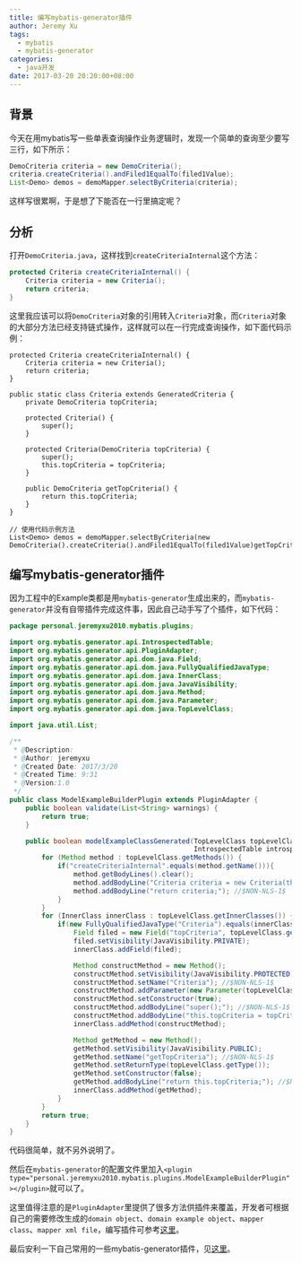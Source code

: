 ```yaml
---
title: 编写mybatis-generator插件
author: Jeremy Xu
tags:
  - mybatis
  - mybatis-generator
categories:
  - java开发
date: 2017-03-20 20:20:00+08:00
---
```


## 背景

今天在用mybatis写一些单表查询操作业务逻辑时，发现一个简单的查询至少要写三行，如下所示：

```java
DemoCriteria criteria = new DemoCriteria();
criteria.createCriteria().andFiled1EqualTo(filed1Value);
List<Demo> demos = demoMapper.selectByCriteria(criteria);
```

这样写很累啊，于是想了下能否在一行里搞定呢？

## 分析

打开`DemoCriteria.java`，这样找到`createCriteriaInternal`这个方法：

```java
protected Criteria createCriteriaInternal() {
    Criteria criteria = new Criteria();
    return criteria;
}
```

这里我应该可以将`DemoCriteria`对象的引用转入`Criteria`对象，而`Criteria`对象的大部分方法已经支持链式操作，这样就可以在一行完成查询操作，如下面代码示例：

```
protected Criteria createCriteriaInternal() {
    Criteria criteria = new Criteria();
    return criteria;
}

public static class Criteria extends GeneratedCriteria {
    private DemoCriteria topCriteria;

    protected Criteria() {
        super();
    }

    protected Criteria(DemoCriteria topCriteria) {
        super();
        this.topCriteria = topCriteria;
    }

    public DemoCriteria getTopCriteria() {
        return this.topCriteria;
    }
}

// 使用代码示例方法
List<Demo> demos = demoMapper.selectByCriteria(new DemoCriteria().createCriteria().andFiled1EqualTo(filed1Value)getTopCriteria());
```

## 编写mybatis-generator插件

因为工程中的Example类都是用`mybatis-generator`生成出来的，而`mybatis-generator`并没有自带插件完成这件事，因此自己动手写了个插件，如下代码：

```java
package personal.jeremyxu2010.mybatis.plugins;

import org.mybatis.generator.api.IntrospectedTable;
import org.mybatis.generator.api.PluginAdapter;
import org.mybatis.generator.api.dom.java.Field;
import org.mybatis.generator.api.dom.java.FullyQualifiedJavaType;
import org.mybatis.generator.api.dom.java.InnerClass;
import org.mybatis.generator.api.dom.java.JavaVisibility;
import org.mybatis.generator.api.dom.java.Method;
import org.mybatis.generator.api.dom.java.Parameter;
import org.mybatis.generator.api.dom.java.TopLevelClass;

import java.util.List;

/**
 * @Description:
 * @Author: jeremyxu
 * @Created Date: 2017/3/20
 * @Created Time: 9:31
 * @Version:1.0
 */
public class ModelExampleBuilderPlugin extends PluginAdapter {
    public boolean validate(List<String> warnings) {
        return true;
    }

    public boolean modelExampleClassGenerated(TopLevelClass topLevelClass,
                                              IntrospectedTable introspectedTable) {
        for (Method method : topLevelClass.getMethods()) {
            if("createCriteriaInternal".equals(method.getName())){
                method.getBodyLines().clear();
                method.addBodyLine("Criteria criteria = new Criteria(this);"); //$NON-NLS-1$
                method.addBodyLine("return criteria;"); //$NON-NLS-1$
            }
        }
        for (InnerClass innerClass : topLevelClass.getInnerClasses()) {
            if(new FullyQualifiedJavaType("Criteria").equals(innerClass.getType())){
                Field filed = new Field("topCriteria", topLevelClass.getType());
                filed.setVisibility(JavaVisibility.PRIVATE);
                innerClass.addField(filed);

                Method constructMethod = new Method();
                constructMethod.setVisibility(JavaVisibility.PROTECTED);
                constructMethod.setName("Criteria"); //$NON-NLS-1$
                constructMethod.addParameter(new Parameter(topLevelClass.getType(), "topCriteria"));
                constructMethod.setConstructor(true);
                constructMethod.addBodyLine("super();"); //$NON-NLS-1$
                constructMethod.addBodyLine("this.topCriteria = topCriteria;"); //$NON-NLS-1$
                innerClass.addMethod(constructMethod);

                Method getMethod = new Method();
                getMethod.setVisibility(JavaVisibility.PUBLIC);
                getMethod.setName("getTopCriteria"); //$NON-NLS-1$
                getMethod.setReturnType(topLevelClass.getType());
                getMethod.setConstructor(false);
                getMethod.addBodyLine("return this.topCriteria;"); //$NON-NLS-1$
                innerClass.addMethod(getMethod);
            }
        }
        return true;
    }
}
```

代码很简单，就不另外说明了。

然后在`mybatis-generator`的配置文件里加入`<plugin type="personal.jeremyxu2010.mybatis.plugins.ModelExampleBuilderPlugin"></plugin>`就可以了。

这里值得注意的是`PluginAdapter`里提供了很多方法供插件来覆盖，开发者可根据自己的需要修改生成的`domain object`、`domain example object`、`mapper class`、`mapper xml file`，编写插件可参考[这里](http://www.mybatis.org/generator/reference/pluggingIn.html)。

最后安利一下自己常用的一些mybatis-generator插件，见[这里](http://git.oschina.net/jeremy-xu/mybatis-generator-plugins)。

